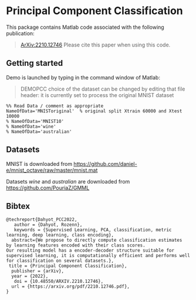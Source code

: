 # Principal Component Classification


This package contains Matlab code associated with the following publication:  
> [ArXiv:2210.12746](https://arxiv.org/pdf/2210.12746.pdf)
Please cite this  paper when using this code.

## Getting started

Demo is launched by typing in the command window of Matlab:
> DEMOPCC
choice of the dataset can be changed by editing that file header: it is currently set to  process the original MNIST dataset
```
%% Read Data / comment as appropriate
NameOfData='MNISToriginal'  % original split Xtrain 60000 and Xtest 10000
% NameOfData='MNIST10'      
% NameOfData='wine'
% NameOfData='australian'
```

## Datasets

MNIST is downloaded from https://github.com/daniel-e/mnist_octave/raw/master/mnist.mat

Datasets *wine* and *australian* are downloaded from https://github.com/PouriaZ/GMML



## Bibtex

```
@techreport{Dahyot_PCC2022,
   author = {Dahyot, Rozenn},
   keywords = {Supervised Learning, PCA, classification, metric learning, deep learning, class encoding},
  abstract={We propose to directly compute classification estimates
by learning features encoded with their class scores. 
Our resulting model has a encoder-decoder structure suitable for supervised learning, it is computationally efficient and performs well for classification on several datasets.},
 title = {Principal Component Classification},
  publisher = {arXiv},
  year = {2022},
   doi = {10.48550/ARXIV.2210.12746},
  url = {https://arxiv.org/pdf/2210.12746.pdf},
}
```

